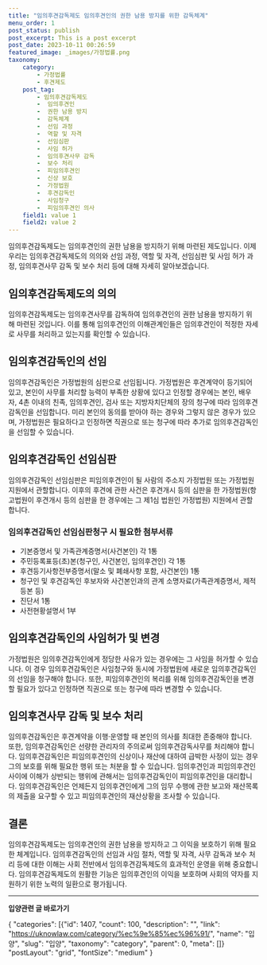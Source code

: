 ```yaml
---
title: "임의후견감독제도 임의후견인의 권한 남용 방지를 위한 감독체계"
menu_order: 1
post_status: publish
post_excerpt: This is a post excerpt
post_date: 2023-10-11 00:26:59
featured_image: _images/가정법률.png
taxonomy:
    category:
        - 가정법률
        - 후견제도
    post_tag:
        - 임의후견감독제도
        -  임의후견인
        -  권한 남용 방지
        -  감독체계
        -  선임 과정
        -  역할 및 자격
        -  선임심판
        -  사임 허가
        -  임의후견사무 감독
        -  보수 처리
        -  피임의후견인
        -  신상 보호
        -  가정법원
        -  후견감독인
        -  사임청구
        -  피임의후견인 의사
    field1: value 1
    field2: value 2
---
```



임의후견감독제도는 임의후견인의 권한 남용을 방지하기 위해 마련된 제도입니다. 이제 우리는 임의후견감독제도의 의의와 선임 과정, 역할 및 자격, 선임심판 및 사임 허가 과정, 임의후견사무 감독 및 보수 처리 등에 대해 자세히 알아보겠습니다.

## 임의후견감독제도의 의의

임의후견감독제도는 임의후견사무를 감독하여 임의후견인의 권한 남용을 방지하기 위해 마련된 것입니다. 이를 통해 임의후견인의 이해관계인들은 임의후견인이 적정한 자세로 사무를 처리하고 있는지를 확인할 수 있습니다.

## 임의후견감독인의 선임

임의후견감독인은 가정법원의 심판으로 선임됩니다. 가정법원은 후견계약이 등기되어 있고, 본인이 사무를 처리할 능력이 부족한 상황에 있다고 인정할 경우에는 본인, 배우자, 4촌 이내의 친족, 임의후견인, 검사 또는 지방자치단체의 장의 청구에 따라 임의후견감독인을 선임합니다. 미리 본인의 동의를 받아야 하는 경우와 그렇지 않은 경우가 있으며, 가정법원은 필요하다고 인정하면 직권으로 또는 청구에 따라 추가로 임의후견감독인을 선임할 수 있습니다.

## 임의후견감독인 선임심판

임의후견감독인 선임심판은 피임의후견인이 될 사람의 주소지 가정법원 또는 가정법원 지원에서 관할합니다. 이후의 후견에 관한 사건은 후견개시 등의 심판을 한 가정법원(항고법원이 후견개시 등의 심판을 한 경우에는 그 제1심 법원인 가정법원) 지원에서 관할합니다.

### 임의후견감독인 선임심판청구 시 필요한 첨부서류

- 기본증명서 및 가족관계증명서(사건본인) 각 1통
- 주민등록표등(초)본(청구인, 사건본인, 임의후견인) 각 1통
- 후견등기사항전부증명서(말소 및 폐쇄사항 포함, 사건본인) 1통
- 청구인 및 후견감독인 후보자와 사건본인과의 관계 소명자료(가족관계증명서, 제적등본 등)
- 진단서 1통
- 사전현황설명서 1부

## 임의후견감독인의 사임허가 및 변경

가정법원은 임의후견감독인에게 정당한 사유가 있는 경우에는 그 사임을 허가할 수 있습니다. 이 경우 임의후견감독인은 사임청구와 동시에 가정법원에 새로운 임의후견감독인의 선임을 청구해야 합니다. 또한, 피임의후견인의 복리를 위해 임의후견감독인을 변경할 필요가 있다고 인정하면 직권으로 또는 청구에 따라 변경할 수 있습니다.

## 임의후견사무 감독 및 보수 처리

임의후견감독인은 후견계약을 이행·운영할 때 본인의 의사를 최대한 존중해야 합니다. 또한, 임의후견감독인은 선량한 관리자의 주의로써 임의후견감독사무를 처리해야 합니다. 임의후견감독인은 피임의후견인의 신상이나 재산에 대하여 급박한 사정이 있는 경우 그의 보호를 위해 필요한 행위 또는 처분을 할 수 있습니다. 임의후견인과 피임의후견인 사이에 이해가 상반되는 행위에 관해서는 임의후견감독인이 피임의후견인을 대리합니다. 임의후견감독인은 언제든지 임의후견인에게 그의 임무 수행에 관한 보고와 재산목록의 제출을 요구할 수 있고 피임의후견인의 재산상황을 조사할 수 있습니다.

## 결론

임의후견감독제도는 임의후견인의 권한 남용을 방지하고 그 이익을 보호하기 위해 필요한 체계입니다. 임의후견감독인의 선임과 사임 절차, 역할 및 자격, 사무 감독과 보수 처리 등에 대한 이해는 사회 전반에서 임의후견감독제도의 효과적인 운영을 위해 중요합니다. 임의후견감독제도의 원활한 기능은 임의후견인의 이익을 보호하며 사회의 약자를 지원하기 위한 노력의 일환으로 평가됩니다.


<!-- wp:separator -->
<hr class="wp-block-separator has-alpha-channel-opacity"/>
<!-- /wp:separator -->
<!-- wp:group {"backgroundColor":"base","layout":{"type":"constrained"}} -->
<div class="wp-block-group has-base-background-color has-background">
<!-- wp:paragraph {"align":"center","fontSize":"large"} -->
<p class="has-text-align-center has-large-font-size"><strong>입양관련 글 바로가기</strong></p>
<!-- /wp:paragraph -->

<!-- wp:latest-posts -->
{
"categories": [{"id": 1407, "count": 100, "description": "", "link": "https://uknowlaw.com/category/%ec%9e%85%ec%96%91/", "name": "입양", "slug": "입양", "taxonomy": "category", "parent": 0, "meta": []}
"postLayout": "grid",
"fontSize": "medium"
}
<!-- /wp:latest-posts -->

</div>
<!-- /wp:group -->
    